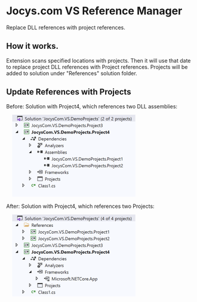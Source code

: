 # Jocys.com VS Reference Manager

Replace DLL references with project references.

## How it works.

Extension scans specified locations with projects. Then it will use that date to replace project DLL references with Project references. Projects will be added to solution under "References" solution folder.

## Update References with Projects

Before: Solution with Project4, which references two DLL assemblies:

&nbsp;&nbsp;&nbsp;&nbsp;<img alt="Solution From" src="ReferenceManager/Documents/Images/Solution_From.png" width="330" height="220">

After: Solution with Project4, which references two Projects:

&nbsp;&nbsp;&nbsp;&nbsp;<img alt="Solution To" src="ReferenceManager/Documents/Images/Solution_To.png" width="330" height="220">
